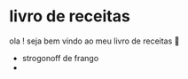# livro de receitas 

ola ! seja bem vindo ao meu livro de receitas :wave:

* strogonoff de frango
* 
